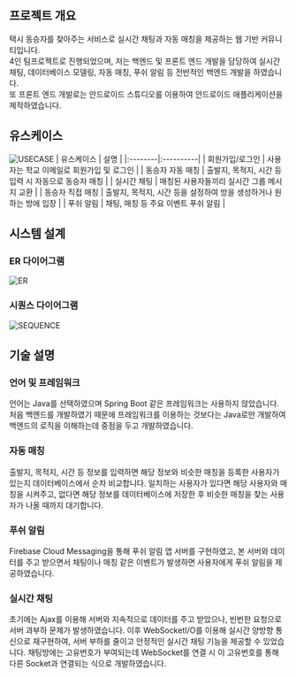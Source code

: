 ## 프로젝트 개요
택시 동승자를 찾아주는 서비스로 실시간 채팅과 자동 매칭을 제공하는 웹 기반 커뮤니티입니다. <br>
4인 팀프로젝트로 진행되었으며, 저는 백엔드 및 프론트 엔드 개발을 담당하여 실시간 채팅, 데이터베이스 모델링, 자동 매칭, 푸쉬 알림 등 전반적인 백엔드 개발을 하였습니다. <br>
또 프론트 엔드 개발로는 안드로이드 스튜디오를 이용하여 안드로이드 애플리케이션을 제작하였습니다.

## 유스케이스
![USECASE](https://github.com/user-attachments/assets/2d487c1a-9332-43cf-8b90-5aa421cb6db7)
| 유스케이스 | 설명 |
|:--------|:----------|
| 회원가입/로그인 | 사용자는 학교 이메일로 회원가입 및 로그인 |
| 동승자 자동 매칭   | 출발지, 목적지, 시간 등 입력 시 자동으로 동승자 매칭 |
| 실시간 채팅 | 매칭된 사용자들끼리 실시간 그룹 메시지 교환 |
| 동승자 직접 매칭 | 출발지, 목적지, 시간 등을 설정하여 방을 생성하거나 원하는 방에 입장 |
| 푸쉬 알림 | 채팅, 매칭 등 주요 이벤트 푸쉬 알림 |

## 시스템 설계
### ER 다이어그램
![ER](https://github.com/user-attachments/assets/26025fd4-85c2-4823-b464-3bb6ef6baaca)

### 시퀀스 다이어그램
![SEQUENCE](https://github.com/user-attachments/assets/e476c6cc-b39c-4dd3-8520-a87c8a4ad775)

## 기술 설명
### 언어 및 프레임워크
언어는 Java를 선택하였으며 Spring Boot 같은 프레임워크는 사용하지 않았습니다. 처음 백엔드를 개발하였기 때문에 프레임워크를 이용하는 것보다는 Java로만 개발하여 백엔드의 로직을 이해하는데
중점을 두고 개발하였습니다. 
### 자동 매칭
출발지, 목적지, 시간 등 정보를 입력하면 해당 정보와 비슷한 매칭을 등록한 사용자가 있는지 데이터베이스에서 순차 비교합니다. 
일치하는 사용자가 있다면 해당 사용자와 매칭을 시켜주고, 없다면 해당 정보를 데이터베이스에 저장한 후 비슷한 매칭을 찾는 사용자가 나올 때까지 대기합니다.
### 푸쉬 알림
Firebase Cloud Messaging을 통해 푸쉬 알림 앱 서버를 구현하였고, 본 서버와 데이터를 주고 받으면서 채팅이나 매칭 같은 이벤트가 발생하면 사용자에게 푸쉬 알림을 제공하였습니다. 
### 실시간 채팅
초기에는 Ajax를 이용해 서버와 지속적으로 데이터를 주고 받았으나, 빈번한 요청으로 서버 과부하 문제가 발생하였습니다.
이후 WebSocketI/O를 이용해 실시간 양방향 통신으로 재구현하여, 서버 부하를 줄이고 안정적인 실시간 채팅 기능을 제공할 수 있었습니다.
채팅방에는 고유번호가 부여되는데 WebSocket를 연결 시 이 고유번호를 통해 다른 Socket과 연결되는 식으로 개발하였습니다.
